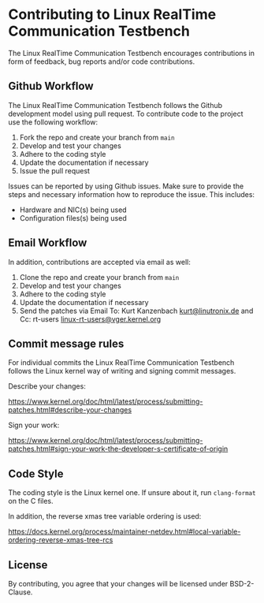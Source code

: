 # Contributing to Linux RealTime Communication Testbench

The Linux RealTime Communication Testbench encourages contributions in form of feedback, bug
reports and/or code contributions.

## Github Workflow

The Linux RealTime Communication Testbench follows the Github development model using pull
request. To contribute code to the project use the following workflow:

1. Fork the repo and create your branch from `main`
2. Develop and test your changes
3. Adhere to the coding style
4. Update the documentation if necessary
5. Issue the pull request

Issues can be reported by using Github issues. Make sure to provide the steps
and necessary information how to reproduce the issue. This includes:

- Hardware and NIC(s) being used
- Configuration files(s) being used

## Email Workflow

In addition, contributions are accepted via email as well:

1. Clone the repo and create your branch from `main`
2. Develop and test your changes
3. Adhere to the coding style
4. Update the documentation if necessary
5. Send the patches via Email To: Kurt Kanzenbach <kurt@linutronix.de> and Cc:
   rt-users <linux-rt-users@vger.kernel.org>

## Commit message rules

For individual commits the Linux RealTime Communication Testbench follows the Linux kernel way of
writing and signing commit messages.

Describe your changes:

https://www.kernel.org/doc/html/latest/process/submitting-patches.html#describe-your-changes

Sign your work:

https://www.kernel.org/doc/html/latest/process/submitting-patches.html#sign-your-work-the-developer-s-certificate-of-origin

## Code Style

The coding style is the Linux kernel one. If unsure about it, run
`clang-format` on the C files.

In addition, the reverse xmas tree variable ordering is used:

https://docs.kernel.org/process/maintainer-netdev.html#local-variable-ordering-reverse-xmas-tree-rcs

## License

By contributing, you agree that your changes will be licensed under
BSD-2-Clause.
